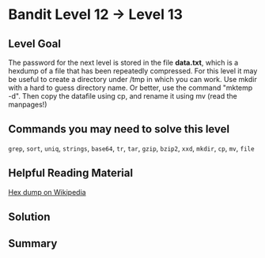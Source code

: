 # Bandit Level 12 → Level 13
## Level Goal
The password for the next level is stored in the file **data.txt**, which is a hexdump of a file that has been repeatedly compressed. For this level it may be useful to create a directory under /tmp in which you can work. Use mkdir with a hard to guess directory name. Or better, use the command "mktemp -d". Then copy the datafile using cp, and rename it using mv (read the manpages!)

## Commands you may need to solve this level
`grep`, `sort`, `uniq`, `strings`, `base64`, `tr`, `tar`, `gzip`, `bzip2`, `xxd`, `mkdir`, `cp`, `mv`, `file`

## Helpful Reading Material
[Hex dump on Wikipedia](https://en.wikipedia.org/wiki/Hex_dump)

## Solution

## Summary
